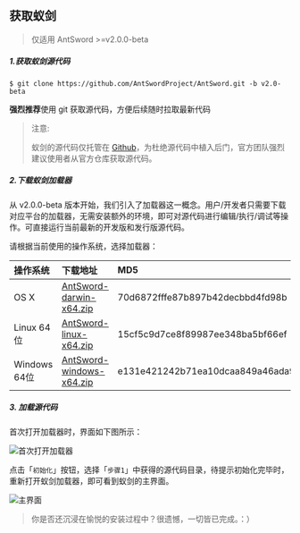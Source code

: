 获取蚁剑
---

> 仅适用 AntSword >=v2.0.0-beta

##### 1.获取蚁剑源代码

```
$ git clone https://github.com/AntSwordProject/AntSword.git -b v2.0-beta
```

**强烈推荐**使用 git 获取源代码，方便后续随时拉取最新代码

> 注意:
>
> 蚁剑的源代码仅托管在 [Github](https://github.com/AntSwordProject/AntSword)，为杜绝源代码中植入后门，官方团队强烈建议使用者从官方仓库获取源代码。

##### 2.下载蚁剑加载器

从 v2.0.0-beta 版本开始，我们引入了加载器这一概念。用户/开发者只需要下载对应平台的加载器，无需安装额外的环境，即可对源代码进行编辑/执行/调试等操作。可直接运行当前最新的开发版和发行版源代码。

请根据当前使用的操作系统，选择加载器：

操作系统 | 下载地址 | MD5
:--|:--|:--
OS X | [AntSword-darwin-x64.zip]() | 70d6872fffe87b897b42decbbd4fd98b
Linux 64位 | [AntSword-linux-x64.zip]() | 15cf5c9d7ce8f89987ee348ba5bf66ef
Windows 64位 | [AntSword-windows-x64.zip]() | e131e421242b71ea10dcaa849a46ada9

##### 3. 加载源代码

首次打开加载器时，界面如下图所示：

![首次打开加载器][img_get_antsword_1]

点击「`初始化`」按钮，选择「`步骤1`」中获得的源代码目录，待提示初始化完毕时，重新打开蚁剑加载器，即可看到蚁剑的主界面。

![主界面][img_get_antsword_2]

> 你是否还沉浸在愉悦的安装过程中？很遗憾，一切皆已完成。：）

[img_get_antsword_1]: http://7xtigg.com1.z0.glb.clouddn.com/doc/getting_started/get_antsword_1.jpg
[img_get_antsword_2]: http://7xtigg.com1.z0.glb.clouddn.com/doc/getting_started/get_antsword_2.jpg